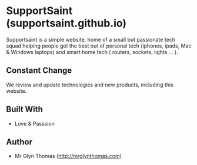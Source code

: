 
# SupportSaint (supportsaint.github.io)

Supportsaint is a simple website, home of a small but passionate tech squad helping people get the best out of personal tech (iphones, ipads, Mac & Windows laptops) and smart home tech ( routers, sockets, lights ... ).

## Constant Change

We review and update technologies and new products, including this website.

## Built With

* Love & Passsion

## Author

* Mr Glyn Thomas (http://mrglynthomas.com)
